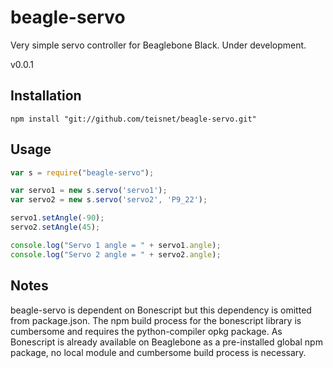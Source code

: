 # beagle-servo

Very simple servo controller for Beaglebone Black. Under development.

v0.0.1


## Installation
```
npm install "git://github.com/teisnet/beagle-servo.git"
```

## Usage
```js
var s = require("beagle-servo");

var servo1 = new s.servo('servo1');
var servo2 = new s.servo('servo2', 'P9_22');

servo1.setAngle(-90);
servo2.setAngle(45);

console.log("Servo 1 angle = " + servo1.angle);
console.log("Servo 2 angle = " + servo2.angle);
```

## Notes
beagle-servo is dependent on Bonescript but this dependency is omitted from package.json. The npm build process for the bonescript library is cumbersome and requires the python-compiler opkg package. As Bonescript is already available on Beaglebone as a pre-installed global npm package, no local module and cumbersome build process is necessary.
